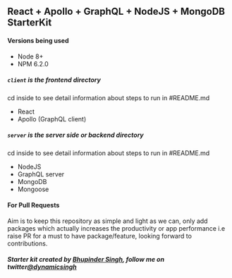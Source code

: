 ## React + Apollo + GraphQL + NodeJS + MongoDB StarterKit

#### Versions being used
* Node 8+
* NPM 6.2.0

##### `client` is the frontend directory
cd inside to see detail information about steps to run in #README.md
* React
* Apollo (GraphQL client)

##### `server` is the server side or backend directory
cd inside to see detail information about steps to run in #README.md
* NodeJS
* GraphQL server
* MongoDB
* Mongoose

#### For Pull Requests
Aim is to keep this repository as simple and light as we can, only add packages which actually increases the productivity or app performance i.e raise PR for a must to have package/feature, looking forward to contributions.

##### Starter kit created by [Bhupinder Singh](https://github.com/dynamicsingh), follow me on twitter[@dynamicsingh](https://twitter.com/dynamicsingh)


